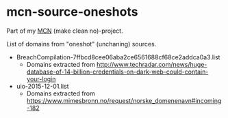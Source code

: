 # mcn-source-oneshots

Part of my [MCN](https://github.com/search?q=user%3AKagee+mcn+in%3Aname&type=Repositories) (make clean no)-project.

List of domains from "oneshot" (unchaning) sources.

* BreachCompilation-7ffbcd8cee06aba2ce6561688cf68ce2addca0a3.list 
    * Domains extracted from http://www.techradar.com/news/huge-database-of-14-billion-credentials-on-dark-web-could-contain-your-login
* uio-2015-12-01.list
    * Domains extracted from https://www.mimesbronn.no/request/norske_domenenavn#incoming-182
